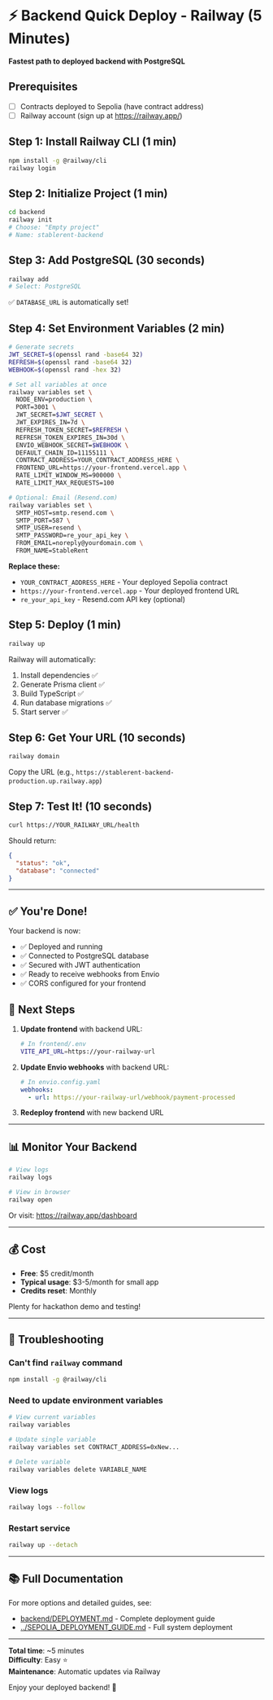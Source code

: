 # ⚡ Backend Quick Deploy - Railway (5 Minutes)

**Fastest path to deployed backend with PostgreSQL**

## Prerequisites
- [ ] Contracts deployed to Sepolia (have contract address)
- [ ] Railway account (sign up at https://railway.app/)

## Step 1: Install Railway CLI (1 min)
```bash
npm install -g @railway/cli
railway login
```

## Step 2: Initialize Project (1 min)
```bash
cd backend
railway init
# Choose: "Empty project"
# Name: stablerent-backend
```

## Step 3: Add PostgreSQL (30 seconds)
```bash
railway add
# Select: PostgreSQL
```
✅ `DATABASE_URL` is automatically set!

## Step 4: Set Environment Variables (2 min)
```bash
# Generate secrets
JWT_SECRET=$(openssl rand -base64 32)
REFRESH=$(openssl rand -base64 32)
WEBHOOK=$(openssl rand -hex 32)

# Set all variables at once
railway variables set \
  NODE_ENV=production \
  PORT=3001 \
  JWT_SECRET=$JWT_SECRET \
  JWT_EXPIRES_IN=7d \
  REFRESH_TOKEN_SECRET=$REFRESH \
  REFRESH_TOKEN_EXPIRES_IN=30d \
  ENVIO_WEBHOOK_SECRET=$WEBHOOK \
  DEFAULT_CHAIN_ID=11155111 \
  CONTRACT_ADDRESS=YOUR_CONTRACT_ADDRESS_HERE \
  FRONTEND_URL=https://your-frontend.vercel.app \
  RATE_LIMIT_WINDOW_MS=900000 \
  RATE_LIMIT_MAX_REQUESTS=100

# Optional: Email (Resend.com)
railway variables set \
  SMTP_HOST=smtp.resend.com \
  SMTP_PORT=587 \
  SMTP_USER=resend \
  SMTP_PASSWORD=re_your_api_key \
  FROM_EMAIL=noreply@yourdomain.com \
  FROM_NAME=StableRent
```

**Replace these:**
- `YOUR_CONTRACT_ADDRESS_HERE` - Your deployed Sepolia contract
- `https://your-frontend.vercel.app` - Your deployed frontend URL
- `re_your_api_key` - Resend.com API key (optional)

## Step 5: Deploy (1 min)
```bash
railway up
```

Railway will automatically:
1. Install dependencies ✅
2. Generate Prisma client ✅
3. Build TypeScript ✅
4. Run database migrations ✅
5. Start server ✅

## Step 6: Get Your URL (10 seconds)
```bash
railway domain
```

Copy the URL (e.g., `https://stablerent-backend-production.up.railway.app`)

## Step 7: Test It! (10 seconds)
```bash
curl https://YOUR_RAILWAY_URL/health
```

Should return:
```json
{
  "status": "ok",
  "database": "connected"
}
```

---

## ✅ You're Done!

Your backend is now:
- ✅ Deployed and running
- ✅ Connected to PostgreSQL database
- ✅ Secured with JWT authentication
- ✅ Ready to receive webhooks from Envio
- ✅ CORS configured for your frontend

## 🔗 Next Steps

1. **Update frontend** with backend URL:
   ```bash
   # In frontend/.env
   VITE_API_URL=https://your-railway-url
   ```

2. **Update Envio webhooks** with backend URL:
   ```yaml
   # In envio.config.yaml
   webhooks:
     - url: https://your-railway-url/webhook/payment-processed
   ```

3. **Redeploy frontend** with new backend URL

---

## 📊 Monitor Your Backend

```bash
# View logs
railway logs

# View in browser
railway open
```

Or visit: https://railway.app/dashboard

---

## 💰 Cost

- **Free**: $5 credit/month
- **Typical usage**: $3-5/month for small app
- **Credits reset**: Monthly

Plenty for hackathon demo and testing!

---

## 🐛 Troubleshooting

### Can't find `railway` command
```bash
npm install -g @railway/cli
```

### Need to update environment variables
```bash
# View current variables
railway variables

# Update single variable
railway variables set CONTRACT_ADDRESS=0xNew...

# Delete variable
railway variables delete VARIABLE_NAME
```

### View logs
```bash
railway logs --follow
```

### Restart service
```bash
railway up --detach
```

---

## 📚 Full Documentation

For more options and detailed guides, see:
- [backend/DEPLOYMENT.md](./DEPLOYMENT.md) - Complete deployment guide
- [../SEPOLIA_DEPLOYMENT_GUIDE.md](../SEPOLIA_DEPLOYMENT_GUIDE.md) - Full system deployment

---

**Total time**: ~5 minutes  
**Difficulty**: Easy ⭐  
**Maintenance**: Automatic updates via Railway  

Enjoy your deployed backend! 🚀

